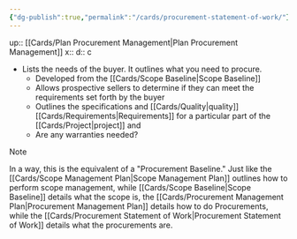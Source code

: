 ```yaml
---
{"dg-publish":true,"permalink":"/cards/procurement-statement-of-work/"}
---
```


up:: [[Cards/Plan Procurement Management\|Plan Procurement Management]] 
x:: 
d:: c

- Lists the needs of the buyer. It outlines what you need to procure.
	- Developed from the [[Cards/Scope Baseline\|Scope Baseline]]
	- Allows prospective sellers to determine if they can meet the requirements set forth by the buyer
	- Outlines the specifications and [[Cards/Quality\|quality]] [[Cards/Requirements\|Requirements]] for a particular part of the [[Cards/Project\|project]] and
	- Are any warranties needed?

> [!Note]
> In a way, this is the equivalent of a "Procurement Baseline." Just like the [[Cards/Scope Management Plan\|Scope Management Plan]] outlines how to perform scope management, while  [[Cards/Scope Baseline\|Scope Baseline]] details what the scope is, the [[Cards/Procurement Management Plan\|Procurement Management Plan]] details how to do Procurements, while the [[Cards/Procurement Statement of Work\|Procurement Statement of Work]] details what the procurements are. 

